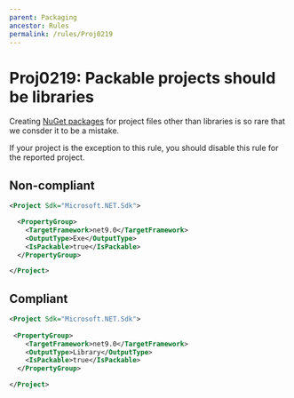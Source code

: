 ```yaml
---
parent: Packaging
ancestor: Rules
permalink: /rules/Proj0219
---
```


# Proj0219: Packable projects should be libraries
Creating [NuGet packages](../general/nuget-packages.md) for project files other
than libraries is so rare that we consder it to be a mistake.

If your project is the exception to this rule, you should disable this rule for
the reported project.

## Non-compliant
``` xml
<Project Sdk="Microsoft.NET.Sdk">

  <PropertyGroup>
    <TargetFramework>net9.0</TargetFramework>
    <OutputType>Exe</OutputType>
    <IsPackable>true</IsPackable>
  </PropertyGroup>

</Project>
```

## Compliant
``` xml
<Project Sdk="Microsoft.NET.Sdk">
 
 <PropertyGroup>
    <TargetFramework>net9.0</TargetFramework>
    <OutputType>Library</OutputType>
    <IsPackable>true</IsPackable>
  </PropertyGroup>

</Project>
```
